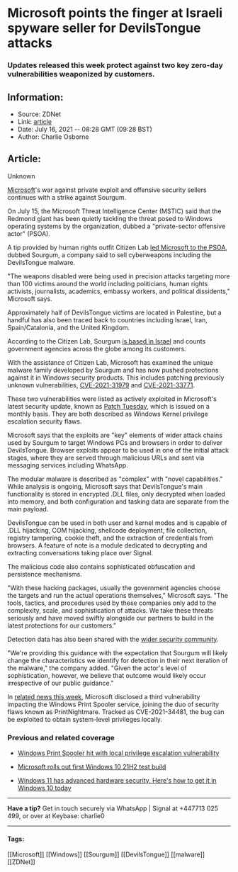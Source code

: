# Microsoft points the finger at Israeli spyware seller for DevilsTongue attacks
### Updates released this week protect against two key zero-day vulnerabilities weaponized by customers.

## Information:
+ Source: ZDNet
+ Link: [article](https://www.zdnet.com/article/microsoft-points-the-finger-at-israeli-private-exploit-seller-for-devilstongue-malware-attacks/)
+ Date: July 16, 2021 -- 08:28 GMT (09:28 BST)
+ Author: Charlie Osborne


## Article:
Unknown

[Microsoft](https://www.zdnet.com/topic/microsoft/)'s war against private exploit and offensive security sellers continues with a strike against Sourgum. 


On July 15, the Microsoft Threat Intelligence Center (MSTIC) said that the Redmond giant has been quietly tackling the threat posed to Windows operating systems by the organization, dubbed a "private-sector offensive actor" (PSOA).  

A tip provided by human rights outfit Citizen Lab [led Microsoft to the PSOA](https://blogs.microsoft.com/on-the-issues/2021/07/15/cyberweapons-cybersecurity-sourgum-malware/), dubbed Sourgum, a company said to sell cyberweapons including the DevilsTongue malware. 

"The weapons disabled were being used in precision attacks targeting more than 100 victims around the world including politicians, human rights activists, journalists, academics, embassy workers, and political dissidents," Microsoft says.  

Approximately half of DevilsTongue victims are located in Palestine, but a handful has also been traced back to countries including Israel, Iran, Spain/Catalonia, and the United Kingdom. 

According to the Citizen Lab, Sourgum [is based in Israel](https://citizenlab.ca/2021/07/hooking-candiru-another-mercenary-spyware-vendor-comes-into-focus/) and counts government agencies across the globe among its customers.  

With the assistance of Citizen Lab, Microsoft has examined the unique malware family developed by Sourgum and has now pushed protections against it in Windows security products. This includes patching previously unknown vulnerabilities, [CVE-2021-31979](https://msrc.microsoft.com/update-guide/vulnerability/CVE-2021-31979) and [CVE-2021-33771](https://msrc.microsoft.com/update-guide/vulnerability/CVE-2021-33771).  






These two vulnerabilities were listed as actively exploited in Microsoft's latest security update, known as [Patch Tuesday](https://www.zdnet.com/article/microsoft-july-2021-patch-tuesday-117-vulnerabilities-pwn2own-exchange-server-bug-fixed/), which is issued on a monthly basis. They are both described as Windows Kernel privilege escalation security flaws.  

Microsoft says that the exploits are "key" elements of wider attack chains used by Sourgum to target Windows PCs and browsers in order to deliver DevilsTongue. Browser exploits appear to be used in one of the initial attack stages, where they are served through malicious URLs and sent via messaging services including WhatsApp.  

The modular malware is described as "complex" with "novel capabilities." While analysis is ongoing, Microsoft says that DevilsTongue's main functionality is stored in encrypted .DLL files, only decrypted when loaded into memory, and both configuration and tasking data are separate from the main payload.  

DevilsTongue can be used in both user and kernel modes and is capable of .DLL hijacking, COM hijacking, shellcode deployment, file collection, registry tampering, cookie theft, and the extraction of credentials from browsers. A feature of note is a module dedicated to decrypting and extracting conversations taking place over Signal. 

The malicious code also contains sophisticated obfuscation and persistence mechanisms.  

"With these hacking packages, usually the government agencies choose the targets and run the actual operations themselves," Microsoft says. "The tools, tactics, and procedures used by these companies only add to the complexity, scale, and sophistication of attacks. We take these threats seriously and have moved swiftly alongside our partners to build in the latest protections for our customers." 

Detection data has also been shared with the [wider security community](https://www.microsoft.com/security/blog/2021/07/15/protecting-customers-from-a-private-sector-offensive-actor-using-0-day-exploits-and-devilstongue-malware/).  

"We're providing this guidance with the expectation that Sourgum will likely change the characteristics we identify for detection in their next iteration of the malware," the company added. "Given the actor's level of sophistication, however, we believe that outcome would likely occur irrespective of our public guidance." 

In [related news this week](https://www.zdnet.com/article/windows-print-spooler-hit-with-local-privilege-escalation-vulnerability/), Microsoft disclosed a third vulnerability impacting the Windows Print Spooler service, joining the duo of security flaws known as PrintNightmare. Tracked as CVE-2021-34481, the bug can be exploited to obtain system-level privileges locally. 

###  Previous and related coverage

* [Windows Print Spooler hit with local privilege escalation vulnerability](https://www.zdnet.com/article/windows-print-spooler-hit-with-local-privilege-escalation-vulnerability/)  

* [Microsoft rolls out first Windows 10 21H2 test build](https://www.zdnet.com/article/microsoft-rolls-out-first-windows-10-21h2-test-build/)  

* [Windows 11 has advanced hardware security. Here's how to get it in Windows 10 today](https://www.zdnet.com/article/windows-11-has-advanced-hardware-security-heres-how-to-get-it-in-windows-10-today/)  




---

**Have a tip?** Get in touch securely via WhatsApp | Signal at +447713 025 499, or over at Keybase: charlie0



---





#### Tags:
[[Microsoft]] [[Windows]] [[Sourgum]] [[DevilsTongue]] [[malware]] [[ZDNet]]
